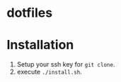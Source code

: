 dotfiles
========

# Installation

1. Setup your ssh key for `git clone`.
1. execute `./install.sh`.
